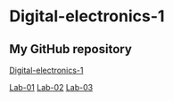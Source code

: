 # Digital-electronics-1

## My GitHub repository

[Digital-electronics-1](https://github.com/gkaretka/Digital-electronics-1)


[Lab-01](https://github.com/gkaretka/Digital-electronics-1/Labs/01-tools)
[Lab-02](https://github.com/gkaretka/Digital-electronics-1/Labs/02-logic)
[Lab-03](https://github.com/gkaretka/Digital-electronics-1/Labs/03-vivado)